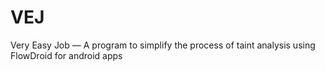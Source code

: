 # VEJ
Very Easy Job — A program to simplify the process of taint analysis using FlowDroid for android apps
